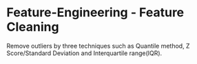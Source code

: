 # Feature-Engineering - Feature Cleaning 
Remove outliers by three techniques such as Quantile method, Z Score/Standard Deviation and Interquartile range(IQR).
